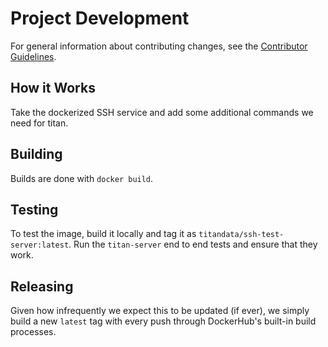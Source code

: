 # Project Development

For general information about contributing changes, see the
[Contributor Guidelines](https://github.com/titan-data/.github/blob/master/CONTRIBUTING.md).

## How it Works

Take the dockerized SSH service and add some additional commands we need for
titan.

## Building

Builds are done with `docker build`.

## Testing

To test the image, build it locally and tag it as
`titandata/ssh-test-server:latest`. Run the `titan-server` end to end tests and
ensure that they work.

## Releasing

Given how infrequently we expect this to be updated (if ever), we simply build
a new `latest` tag with every push through DockerHub's built-in build
processes.
